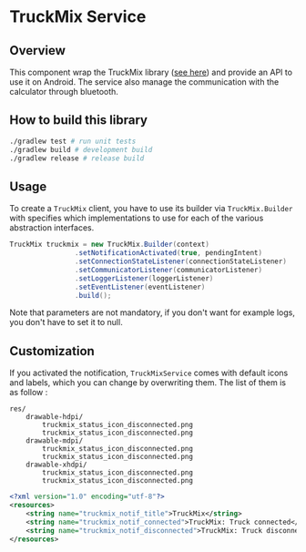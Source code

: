 # TruckMix Service

## Overview
This component wrap the TruckMix library ([see here](TruckMix/README.md)) and provide an API to use it on Android.
The service also manage the communication with the calculator through bluetooth.

## How to build this library

```bash
./gradlew test # run unit tests
./gradlew build # development build
./gradlew release # release build
```

## Usage

To create a `TruckMix` client, you have to use its builder via `TruckMix.Builder` with specifies which implementations to use for each of the various abstraction interfaces.

```java
TruckMix truckmix = new TruckMix.Builder(context)
                .setNotificationActivated(true, pendingIntent)
                .setConnectionStateListener(connectionStateListener)
                .setCommunicatorListener(communicatorListener)
                .setLoggerListener(loggerListener)
                .setEventListener(eventListener)
                .build();
```

Note that parameters are not mandatory, if you don't want for example logs, you don't have to set it to null.

## Customization

If you activated the notification, `TruckMixService` comes with default icons and labels, which you can change by overwriting them.
The list of them is as follow :

```
res/
    drawable-hdpi/
        truckmix_status_icon_disconnected.png
        truckmix_status_icon_disconnected.png
    drawable-mdpi/
        truckmix_status_icon_disconnected.png
        truckmix_status_icon_disconnected.png
    drawable-xhdpi/
        truckmix_status_icon_disconnected.png
        truckmix_status_icon_disconnected.png
```
```xml
<?xml version="1.0" encoding="utf-8"?>
<resources>
    <string name="truckmix_notif_title">TruckMix</string>
    <string name="truckmix_notif_connected">TruckMix: Truck connected</string>
    <string name="truckmix_notif_disconnected">TruckMix: Truck disconnected</string>
</resources>
```